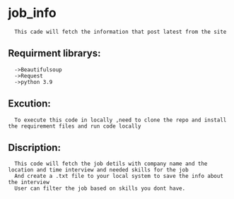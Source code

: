 # job_info
      This cade will fetch the information that post latest from the site
      
## Requirment librarys:
      ->Beautifulsoup
      ->Request
      ->python 3.9
      
 ## Excution:
      To execute this code in locally ,need to clone the repo and install the requirement files and run code locally 
      
 ## Discription:
      This code will fetch the job detils with company name and the location and time interview and needed skills for the job
      And create a .txt file to your local system to save the info about the interview
      User can filter the job based on skills you dont have.
